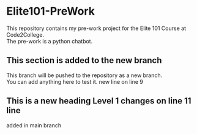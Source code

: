 # Elite101-PreWork
This repository contains my pre-work project for the Elite 101 Course at Code2College.<br/>
The pre-work is a python chatbot.<br/>

## This section is added to the new branch
This branch will be pushed to the repository as a new branch.<br/>
You can add anything here to test it.
new line on line 9

## This is a new heading Level 1 changes on line 11 line
added in main branch
